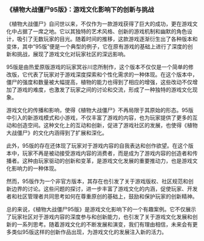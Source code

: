 ### 《植物大战僵尸95版》：游戏文化影响下的创新与挑战

《植物大战僵尸》自问世以来，不仅作为一款游戏获得了巨大的成功，更在游戏文化中占据了一席之地。它以其独特的艺术风格、创新的游戏机制和幽默的角色设计，吸引了无数玩家的目光。随着时间的推移，这款游戏逐渐衍生出了各种版本和变体，其中“95版”便是一个典型的例子，它在原有游戏的基础上进行了深度的创新和挑战，展现了游戏文化对玩家社区的深远影响。

95版是由热爱原版游戏的玩家冥谷川恋所制作，这个版本不仅仅是一个简单的修改版，它代表了玩家对于游戏深度探索和个性化需求的一种体现。在这个版本中，僵尸的强度和数量被大幅提高，植物的能力也得到了相应的增强，这些改动不仅增加了游戏的难度，也激发了玩家之间的讨论和交流，形成了一种独特的游戏文化现象。

游戏文化的传播和影响，使得《植物大战僵尸》不再局限于其原始的形态。95版中引入的新游戏模式和小游戏，不仅丰富了游戏的内容，也为玩家提供了更多的互动和创造空间。这种文化上的互动和创新，促进了游戏社区的发展，也使得《植物大战僵尸》的文化内涵得到了扩展和深化。

此外，95版的存在还体现了玩家对于游戏内容的自我表达和创作欲望。在这个版本中，玩家不再是被动接受游戏内容的消费者，而是成为了游戏内容的创造者和传播者。这种由玩家驱动的创新和变革，是游戏文化发展的重要推动力，也是游戏文化影响力的一种体现。

然而，95版作为一个非官方版本，其存在也引发了关于游戏版权、社区规范和创新边界的讨论。这些问题的探讨，进一步丰富了游戏文化的内涵，促使玩家、开发者和社区管理者共同思考如何在尊重原创的基础上，鼓励和保护玩家的创新精神。

总的来说，《植物大战僵尸95版》是游戏文化影响下的一个有趣案例。它不仅展示了玩家社区对于游戏内容的深度参与和创新能力，也引发了关于游戏文化发展和创新的一系列思考。随着游戏文化的不断发展和演变，我们有理由相信，未来会有更多类似95版这样的创新作品出现，为游戏文化的发展注入新的活力。